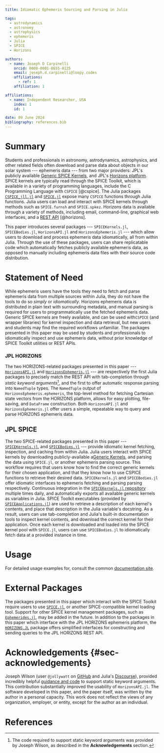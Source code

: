 ```yaml
---
title: Idiomatic Ephemeris Sourcing and Parsing in Julia

tags:
  - astrodynamics
  - astronomy
  - astrophysics
  - ephemeris
  - Julia
  - SPICE
  - Horizons

authors:
  - name: Joseph D Carpinelli
    orcid: 0000-0001-8655-8125
    email: joseph.d.carpinelli@loopy.codes
    affiliations:
      - ref: 1
    affiliation: 1

affiliations:
  - name: Independent Researcher, USA
    index: 1
    id: 1

date: 09 June 2024
bibliography: references.bib
---
```


# Summary

Students and professionals in astronomy, astrodynamics, astrophysics, and other
related fields often download and parse data about objects in our solar system
--- ephemeris data --- from two major providers:
JPL's publicly available [Generic SPICE Kernels](https://naif.jpl.nasa.gov/pub/naif/generic_kernels/),
and JPL's [Horizons platform](https://ssd.jpl.nasa.gov/horizons/). SPICE kernels are
typically read through the SPICE Toolkit, which is available in a variety of
programming languages, include the C Programming Language with `CSPICE` [@cspice].
The Julia packages [`CSPICE_jll.jl`](https://github.com/JuliaBinaryWrappers/CSPICE_jll.jl)
and [`SPICE.jl`](https://github.com/JuliaAstro/SPICE.jl) expose many `CSPICE`
functions through Julia functions. Julia users can load and interact with SPICE
kernels through methods such as `SPICE.furnsh` and `SPICE.spkez`.
Horizons data is available through
a variety of methods, including email, command-line, graphical web interfaces,
and a [REST API](https://ssd-api.jpl.nasa.gov/doc/horizons.html) [@horizons].

This paper introduces several packages --- `SPICEKernels.jl`, `SPICEBodies.jl`,
`HorizonsAPI.jl` and `HorizonsEphemeris.jl` --- which allow users to download and process
ephemeris data idiomatically, all from within Julia.
Through the use of these packages, users can share replicatable code which
automatically fetches publicly available ephemeris data, as opposed to manually
including ephemeris data files with their source code distribution.

# Statement of Need

While ephemeris users have the tools they need to fetch and parse ephemeris
data from multiple sources within Julia, they do not have the tools to do so
_simply_ or _idiomatically_. Horizons ephemeris data is distributed in plain text with
surrounding metadata, and manual parsing is required for users to programmatically
use the fetched ephemeris data. Generic SPICE kernels are freely available, and
can be used with`CSPICE` (and wrapper libraries) for kernel inspection and data
retrieval, but new users and students may find the required workflows unfamiliar.
The packages presented in this paper may be used by students and professionals
to idiomatically inspect and use ephemeris data, without prior knowledge of SPICE
Toolkit utilities or REST APIs.

### JPL HORIZONS

The two HORIZONS-related packages presented in this paper ---
[`HorizonsAPI.jl`](https://github.com/JuliaAstro/EphemerisSources.jl/tree/main/lib/HorizonsAPI)
and [`HorizonsEphemeris.jl`](https://github.com/JuliaAstro/EphemerisSources.jl/tree/main/lib/HorizonsEphemeris) ---
are respectively the first Julia packages to precisely match the REST API with
tab-completion through _static keyword arguments_[^1], and the first to offer
automatic response parsing into `NamedTuple` types. The `NamedTuple` output of
`HorizonsEphemeris.ephemeris`, the top-level method for fetching Cartesian state
vectors from the HORIZONS platform, allows for easy plotting, file-saving, and
`DataFrame` construction. Both `HorizonsAPI.jl` and `HorizonsEphemeris.jl` offer
users a simple, repeatable way to query and parse HORIZONS ephemeris data.

[^1]:
    The code required to support static keyword arguments was provided by
    Joseph Wilson, as described in the **Acknowledgements** section.

## JPL SPICE

The two SPICE-related packages presented in this paper ---
[`SPICEKernels.jl`](https://github.com/JuliaAstro/EphemerisSources.jl/tree/main/lib/SPICEKernels), and
[`SPICEBodies.jl`](https://github.com/JuliaAstro/EphemerisSources.jl/tree/main/lib/SPICEBodies) --- provide
idiomatic kernel fetching, inspection, and caching from within Julia.
Julia users interact with SPICE kernels by downloading publicly-available
a[Generic Kernels](https://naif.jpl.nasa.gov/pub/naif/generic_kernels/), and
parsing the data using `SPICE.jl`, or another ephemeris parsing source. This
workflow requires that users know how to find the correct generic kernels for
their chosen application, and that they know how to use CSPICE functions to
retrieve their desired data. `SPICEKernels.jl` and `SPICEBodies.jl` offer
idiomatic interfaces to ephemeris fetching and parsing parsing respectively.
Continuous integration in the
[`SPICEKernels.jl` repository](https://github.com/JuliaAstro/EphemerisSources.jl/tree/main/.github/workflows/SPICE.yml)
multiple times daily, and automatically exports all available generic kernels
as variables in Julia. SPICE Toolkit executables (provided by
[`SPICEApplications.jl`](https://github.com/JuliaAstro/SPICEApplications.jl))
are used to retrieve a description of each kernel's
contents, and place that description in the Julia variable's docstring. As a
result, users can use tab-completion and Julia's built-in documentation tools
to inspect kernel contents, and download the correct kernel for their
application. Once each kernel is downloaded and loaded into the SPICE kernel pool
with `SPICE.jl`, users can use `SPICEBodies.jl` to idiomatically fetch data at
a provided instance in time.

# Usage

For detailed usage examples for, consult the common
[documentation site](https://juliaastro.github.io/docs/EphemerisSources.jl).

# External Packages

The packages presented in this paper which interact with the SPICE Toolkit
require users to use [`SPICE.jl`](https://github.com/JuliaAstro/SPICe.jl),
or another SPICE-compatible kernel loading tool. Support for other SPICE
kernel management packages, such as
[`Ephemerides.jl`](https://github.com/JuliaSpaceMissionDesign/Ephemerides.jl),
may be added in the future.
In addition to the packages in this paper which interface with the JPL HORIZONS
ephemeris platform, the [`HORIZONS.JL`](https://github.com/PerezHz/HORIZONS.jl)
package offers simplified interfaces for constructing and sending queries to the
JPL HORIZONS REST API.

# Acknowledgements {#sec-acknowledgements}

Joseph Wilson (user `@jollywatt` on [GitHub](https://github.com/jollywatt) and
Julia's [Discourse](https://discourse.julialang.org/u/Jollywatt/summary)), provided
incredibly helpful [guidance and code](https://discourse.julialang.org/t/unpack-namedtuple-into-a-function-definition/97500) to support static keyword arguments.
This contribution substantially improved the usability of `HorizonsAPI.jl`.
The software developed in this paper, and the paper itself, was written by the
author in a personal capacity. This work does not reflect the views of any
organization, employer, or entity, except for the author as an individual.

# References
